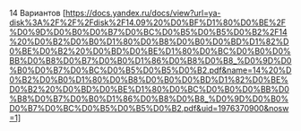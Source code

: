 14 Вариантов [https://docs.yandex.ru/docs/view?url=ya-disk%3A%2F%2F%2Fdisk%2F14.09%20%D0%BF%D1%80%D0%BE%2F%D0%9D%D0%B0%D0%B7%D0%BC%D0%B5%D0%B5%D0%B2%2F14%20%D0%B2%D0%B0%D1%80%D0%B8%D0%B0%D0%BD%D1%82%D0%BE%D0%B2%20%D0%BD%D0%BE%D1%80%D0%BC%D0%B0%D0%BB%D0%B8%D0%B7%D0%B0%D1%86%D0%B8%D0%B8_%D0%9D%D0%B0%D0%B7%D0%BC%D0%B5%D0%B5%D0%B2.pdf&name=14%20%D0%B2%D0%B0%D1%80%D0%B8%D0%B0%D0%BD%D1%82%D0%BE%D0%B2%20%D0%BD%D0%BE%D1%80%D0%BC%D0%B0%D0%BB%D0%B8%D0%B7%D0%B0%D1%86%D0%B8%D0%B8_%D0%9D%D0%B0%D0%B7%D0%BC%D0%B5%D0%B5%D0%B2.pdf&uid=1976370900&nosw=1]
